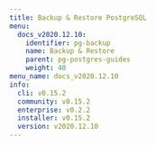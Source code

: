 ```yaml
---
title: Backup & Restore PostgreSQL
menu:
  docs_v2020.12.10:
    identifier: pg-backup
    name: Backup & Restore
    parent: pg-postgres-guides
    weight: 40
menu_name: docs_v2020.12.10
info:
  cli: v0.15.2
  community: v0.15.2
  enterprise: v0.2.2
  installer: v0.15.2
  version: v2020.12.10
---
```


